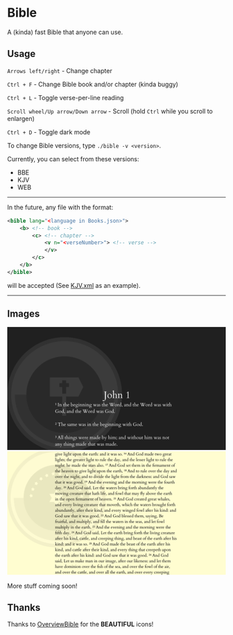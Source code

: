 # Bible
A (kinda) fast Bible that anyone can use.

## Usage

``Arrows left/right`` - Change chapter

``Ctrl + F`` - Change Bible book and/or chapter (kinda buggy)

``Ctrl + L`` - Toggle verse-per-line reading

``Scroll wheel/Up arrow/Down arrow`` - Scroll (hold ``Ctrl`` while you scroll to enlargen)

``Ctrl + D`` - Toggle dark mode

To change Bible versions, type `./bible -v <version>`.

Currently, you can select from these versions:

* BBE
* KJV
* WEB

***

In the future, any file with the format:

```xml
<bible lang="<language in Books.json>">
    <b> <!-- book -->
        <c> <!-- chapter -->
            <v n="<verseNumber>"> <!-- verse -->
            </v>
        </c>
    </b>
</bible>
```

will be accepted (See [KJV.xml](books/KJV.xml) as an example).

***

## Images

![Photo featuring John 1](bible.png)
![Photo featuring Genesis 1 16](bible2.png)



More stuff coming soon!

## Thanks

Thanks to [OverviewBible](https://overviewbible.com/) for the **BEAUTIFUL** icons!
